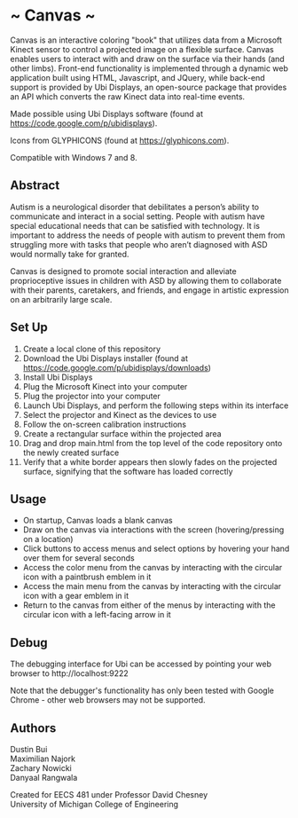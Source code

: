 ~ Canvas ~
===============
Canvas is an interactive coloring "book" that utilizes data from a Microsoft
Kinect sensor to control a projected image on a flexible surface. Canvas
enables users to interact with and draw on the surface via their hands (and
other limbs). Front-end functionality is implemented through a dynamic web
application built using HTML, Javascript, and JQuery, while back-end support is
provided by Ubi Displays, an open-source package that provides an API which
converts the raw Kinect data into real-time events.

Made possible using Ubi Displays software (found at https://code.google.com/p/ubidisplays).

Icons from GLYPHICONS (found at https://glyphicons.com).

Compatible with Windows 7 and 8.


Abstract
---------------
Autism is a neurological disorder that debilitates a person’s ability to
communicate and interact in a social setting. People with autism have special
educational needs that can be satisfied with technology. It is important to
address the needs of people with autism to prevent them from struggling more
with tasks that people who aren’t diagnosed with ASD would normally take for
granted.

Canvas is designed to promote social interaction and alleviate proprioceptive
issues in children with ASD by allowing them to collaborate with their parents,
caretakers, and friends, and engage in artistic expression on an arbitrarily
large scale.


Set Up
---------------
1. Create a local clone of this repository
2. Download the Ubi Displays installer (found at https://code.google.com/p/ubidisplays/downloads)
3. Install Ubi Displays
4. Plug the Microsoft Kinect into your computer
5. Plug the projector into your computer
6. Launch Ubi Displays, and perform the following steps within its interface
7. Select the projector and Kinect as the devices to use
8. Follow the on-screen calibration instructions
9. Create a rectangular surface within the projected area
10. Drag and drop main.html from the top level of the code repository onto the newly created surface
11. Verify that a white border appears then slowly fades on the projected surface, signifying that the software has loaded correctly


Usage
---------------
* On startup, Canvas loads a blank canvas
* Draw on the canvas via interactions with the screen (hovering/pressing on a location)
* Click buttons to access menus and select options by hovering your hand over them for several seconds
* Access the color menu from the canvas by interacting with the circular icon with a paintbrush emblem in it
* Access the main menu from the canvas by interacting with the circular icon with a gear emblem in it
* Return to the canvas from either of the menus by interacting with the circular icon with a left-facing arrow in it

Debug
---------------
The debugging interface for Ubi can be accessed by pointing your web browser to
http://localhost:9222

Note that the debugger's functionality has only been tested with Google Chrome - other web browsers may not be supported.


Authors
---------------
Dustin Bui  
Maximilian Najork  
Zachary Nowicki  
Danyaal Rangwala  

Created for EECS 481 under Professor David Chesney  
University of Michigan College of Engineering
